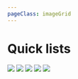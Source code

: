 ```yaml
---
pageClass: imageGrid
---
```


# Quick lists

[![](/images/krunker/lists/player.png)](./player_object.html)
[![](/images/krunker/lists/objects.png)](./editor_object_object.html)
[![](/images/krunker/lists/AI.png)](./ai_object.html)
[![](/images/krunker/lists/hooks.png)](./hook_list.html)
[![](/images/krunker/lists/links.png)](./krunker_links.html)